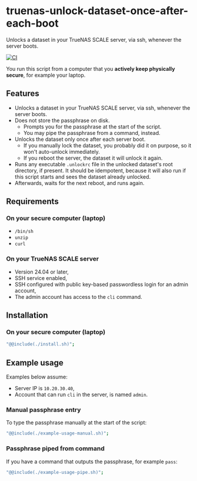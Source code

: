 # truenas-unlock-dataset-once-after-each-boot

Unlocks a dataset in your TrueNAS SCALE server, via ssh, whenever the server
boots.

[![CI](https://github.com/hugojosefson/truenas-unlock-dataset-once-after-each-boot/actions/workflows/deno.yaml/badge.svg)](https://github.com/hugojosefson/truenas-unlock-dataset-once-after-each-boot/actions/workflows/deno.yaml)

You run this script from a computer that you **actively keep physically
secure**, for example your laptop.

## Features

- Unlocks a dataset in your TrueNAS SCALE server, via ssh, whenever the server
  boots.
- Does not store the passphrase on disk.
  - Prompts you for the passphrase at the start of the script.
  - You may pipe the passphrase from a command, instead.
- Unlocks the dataset only once after each server boot.
  - If you manually lock the dataset, you probably did it on purpose, so it
    won't auto-unlock immediately.
  - If you reboot the server, the dataset it will unlock it again.
- Runs any executable `.unlockrc` file in the unlocked dataset's root directory,
  if present. It should be idempotent, because it will also run if this script
  starts and sees the dataset already unlocked.
- Afterwards, waits for the next reboot, and runs again.

## Requirements

### On your secure computer (laptop)

- `/bin/sh`
- `unzip`
- `curl`

### On your TrueNAS SCALE server

- Version 24.04 or later,
- SSH service enabled,
- SSH configured with public key-based passwordless login for an admin account,
- The admin account has access to the `cli` command.

## Installation

### On your secure computer (laptop)

```sh
"@@include(./install.sh)";
```

## Example usage

Examples below assume:

- Server IP is `10.20.30.40`,
- Account that can run `cli` in the server, is named `admin`.

### Manual passphrase entry

To type the passphrase manually at the start of the script:

```sh
"@@include(./example-usage-manual.sh)";
```

### Passphrase piped from command

If you have a command that outputs the passphrase, for example `pass`:

```sh
"@@include(./example-usage-pipe.sh)";
```
